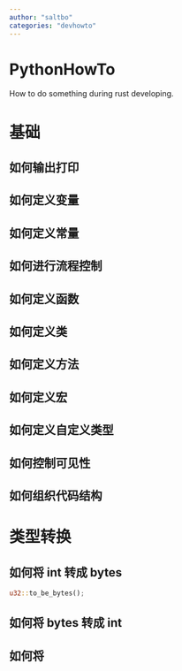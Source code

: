 ```yaml
---
author: "saltbo"
categories: "devhowto"
---
```


# PythonHowTo

How to do something during rust developing.

# 基础

## 如何输出打印

## 如何定义变量

## 如何定义常量

## 如何进行流程控制

## 如何定义函数

## 如何定义类

## 如何定义方法

## 如何定义宏

## 如何定义自定义类型

## 如何控制可见性

## 如何组织代码结构

# 类型转换

## 如何将 int 转成 bytes

```rust
u32::to_be_bytes();
```

## 如何将 bytes 转成 int

## 如何将
